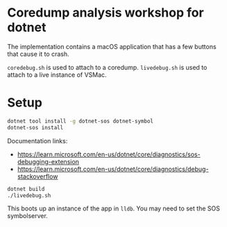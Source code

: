 # Coredump analysis workshop for dotnet

The implementation contains a macOS application that has a few buttons that cause it to crash.

`coredebug.sh` is used to attach to a coredump.
`livedebug.sh` is used to attach to a live instance of VSMac.

# Setup

```zsh
dotnet tool install -g dotnet-sos dotnet-symbol
dotnet-sos install
```

Documentation links:
* https://learn.microsoft.com/en-us/dotnet/core/diagnostics/sos-debugging-extension
* https://learn.microsoft.com/en-us/dotnet/core/diagnostics/debug-stackoverflow

```zsh
dotnet build
./livedebug.sh
```

This boots up an instance of the app in `lldb`. You may need to set the SOS symbolserver.
